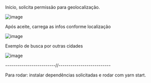 Início, solicita permissão para geolocalização.

![image](https://user-images.githubusercontent.com/71047937/157899387-0fc18f3c-bb6c-4562-82b1-4809b60ae598.png)

Após aceite, carrega as infos conforme localização

![image](https://user-images.githubusercontent.com/71047937/157899507-1e039834-ee66-47d9-9c2d-af090f9a1781.png)

Exemplo de busca por outras cidades

![image](https://user-images.githubusercontent.com/71047937/157900452-e0876bc0-1c28-4244-9772-a1011ff80d92.png)


-------------------------//--------------------------

Para rodar: instalar dependências solicitadas e rodar com yarn start.
